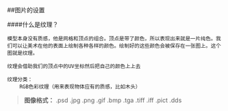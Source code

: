 ##图片的设置

####什么是纹理？

    模型本身没有质感，他是网格和顶点的组合。顶点是带了颜色，所以表现出来就是一片纯色。我们可以让美术在他的表面上绘制各种各样的颜色。绘制好的这些颜色会被保存在一张图上。这个图就是纹理。

    纹理会借助我们的顶点中的UV坐标然后把自己的颜色上上去

    纹理分类：
        RGB色彩纹理（用来表现物体应有的质感，比如木头）


>**图像格式：** .psd .jpg .png .gif .bmp .tga .tiff .iff .pict .dds